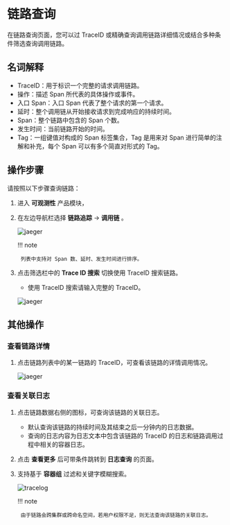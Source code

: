 # 链路查询

在链路查询页面，您可以过 TraceID 或精确查询调用链路详细情况或结合多种条件筛选查询调用链路。

## 名词解释

- TraceID：用于标识一个完整的请求调用链路。
- 操作：描述 Span 所代表的具体操作或事件。
- 入口 Span：入口 Span 代表了整个请求的第一个请求。
- 延时：整个调用链从开始接收请求到完成响应的持续时间。
- Span：整个链路中包含的 Span 个数。
- 发生时间：当前链路开始的时间。
- Tag：一组键值对构成的 Span 标签集合，Tag 是用来对 Span 进行简单的注解和补充，每个 Span 可以有多个简直对形式的 Tag。

## 操作步骤

请按照以下步骤查询链路：

1. 进入 __可观测性__ 产品模块，
2. 在左边导航栏选择 __链路追踪__ -> __调用链__ 。

    ![jaeger](https://docs.daocloud.io/daocloud-docs-images/docs/zh/docs/insight/images/trace00.png)

    !!! note

        列表中支持对 Span 数、延时、发生时间进行排序。

3. 点击筛选栏中的 __Trace ID 搜索__ 切换使用 TraceID 搜索链路。

   - 使用 TraceID 搜索请输入完整的 TraceID。

    ![jaeger](https://docs.daocloud.io/daocloud-docs-images/docs/zh/docs/insight/images/trace04.png)

## 其他操作

### 查看链路详情

1. 点击链路列表中的某一链路的 TraceID，可查看该链路的详情调用情况。

    ![jaeger](https://docs.daocloud.io/daocloud-docs-images/docs/zh/docs/insight/images/trace03.png)

### 查看关联日志

1. 点击链路数据右侧的图标，可查询该链路的关联日志。

    - 默认查询该链路的持续时间及其结束之后一分钟内的日志数据。
    - 查询的日志内容为日志文本中包含该链路的 TraceID 的日志和链路调用过程中相关的容器日志。
  
2. 点击 __查看更多__ 后可带条件跳转到 __日志查询__ 的页面。
3. 支持基于 __容器组__ 过滤和关键字模糊搜索。

    ![tracelog](https://docs.daocloud.io/daocloud-docs-images/docs/zh/docs/insight/images/trace01.png)

    !!! note

        由于链路会跨集群或跨命名空间，若用户权限不足，则无法查询该链路的关联日志。
